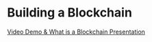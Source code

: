 # Building a Blockchain

[Video Demo & What is a Blockchain Presentation](https://www.youtube.com/watch?v=Bn5-nSosdGk)
